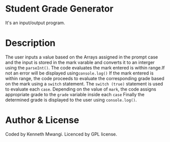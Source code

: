 # Student Grade Generator
It's an input/output program.

# Description
The user inputs a value based on the Arrays assigned in the prompt case and the input is stored in the mark varable and converts it to an interger using the `parseInt()`.
The code evaluates the mark entered is within range.If not an error will be displayed using`console.log()`
If the mark entered is within range, the code proceeds to evaluate the corresponding grade based on the mark using a `switch` statement.
The `switch (true)` statement is used to evaluate each `case`.
Depending on the value of `mark`, the code assigns appropriate grade to the `grade` variable inside each `case`
Finally the determined grade is displayed to the user using `console.log()`.
# Author & License
Coded by Kenneth Mwangi. 
Licenced by GPL license.


